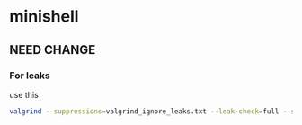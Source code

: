 # minishell

## NEED CHANGE

### For leaks
use this
```sh
valgrind --suppressions=valgrind_ignore_leaks.txt --leak-check=full --show-leak-kinds=all --track-origins=yes --verbose --show-mismatched-frees=yes --read-var-info=yes ./minishell
```
